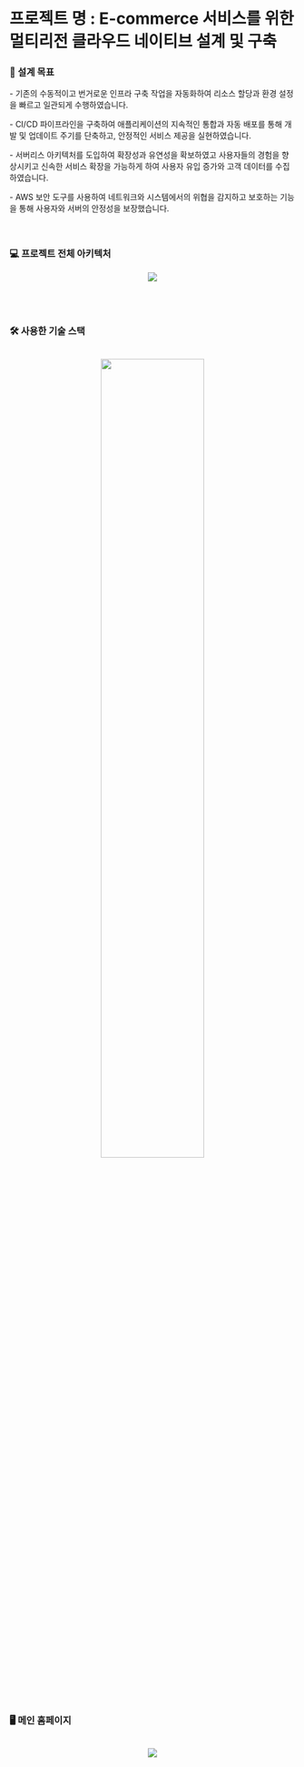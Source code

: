 # 프로젝트 명 : E-commerce 서비스를 위한 멀티리전 클라우드 네이티브 설계 및 구축


### 📌 설계 목표 
<p></p>
- 기존의 수동적이고 번거로운 인프라 구축 작업을 자동화하여 리소스 할당과 환경 설정을 빠르고 일관되게 수행하였습니다.
<p></p>
- CI/CD 파이프라인을 구축하여 애플리케이션의 지속적인 통합과 자동 배포를 통해 개발 및 업데이트 주기를 단축하고, 안정적인 서비스 제공을 실현하였습니다.
<p></p>
- 서버리스 아키텍처를 도입하여 확장성과 유연성을 확보하였고 사용자들의 경험을 향상시키고 신속한 서비스 확장을 가능하게 하여 사용자 유입 증가와 고객 데이터를 수집하였습니다.
<p></p>
- AWS 보안 도구를 사용하여 네트워크와 시스템에서의 위협을 감지하고 보호하는 기능을 통해 사용자와 서버의 안정성을 보장했습니다.

<br>
<br>
<br>

### 💻 프로젝트 전체 아키텍처
<div align="center"><img src="https://user-images.githubusercontent.com/110512212/260613369-caf8564b-71f7-435d-b79d-717b65e993e6.png"></div>
<br>
<br>
<br>




### 🛠 사용한 기술 스택

<br>

<div align="center"><img src="https://user-images.githubusercontent.com/110512212/260614133-f756066b-be48-46d4-9266-52ad9709b8f3.png" width="60%"></div>

<br>

### 🖥 메인 홈페이지

<br>
<div align="center"><img src="https://user-images.githubusercontent.com/110512212/260614391-ec02f782-c018-4515-8a4e-79c407d36c7c.png">











